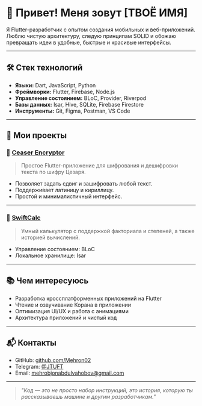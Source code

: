 # 👋 Привет! Меня зовут [ТВОЁ ИМЯ]

Я Flutter-разработчик с опытом создания мобильных и веб-приложений. Люблю чистую архитектуру, следую принципам SOLID и обожаю превращать идеи в удобные, быстрые и красивые интерфейсы.

---

## 🛠️ Стек технологий

- **Языки:** Dart, JavaScript, Python
- **Фреймворки:** Flutter, Firebase, Node.js
- **Управление состоянием:** BLoC, Provider, Riverpod
- **Базы данных:** Isar, Hive, SQLite, Firebase Firestore
- **Инструменты:** Git, Figma, Postman, VS Code

---

## 📱 Мои проекты

### 🔐 [Ceaser Encryptor](https://github.com/username/ceaser-encryptor)
> Простое Flutter-приложение для шифрования и дешифровки текста по шифру Цезаря.

- Позволяет задать сдвиг и зашифровать любой текст.
- Поддерживает латиницу и кириллицу.
- Простой и минималистичный интерфейс.

---

### 🧮 [SwiftCalc](https://github.com/Mehrob02/FlutterCalculatorWithIsar)
> Умный калькулятор с поддержкой факториала и степеней, а также историей вычислений.

- Управление состоянием: BLoC
- Локальное хранилище: Isar

---


## 📚 Чем интересуюсь

- Разработка кроссплатформенных приложений на Flutter
- Чтение и озвучивание Корана в приложении
- Оптимизация UI/UX и работа с анимациями
- Архитектура приложений и чистый код

---

## 📬 Контакты

- GitHub: [github.com/Mehron02](https://github.com/username)
- Telegram: [@JTUFT](https://t.me/yourusername)
- Email: mehrobjonabdulvahobov@gmail.com

---

> _"Код — это не просто набор инструкций, это история, которую ты рассказываешь машине и другим разработчикам."_


